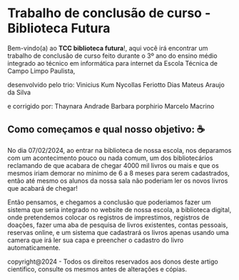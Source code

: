 # Trabalho de conclusão de curso - Biblioteca Futura

Bem-vindo(a) ao **TCC biblioteca futura**!, aqui você irá encontrar um trabalho de conclusão de curso feito durante o 3º ano do ensino médio integrado ao técnico em informática para internet
da Escola Técnica de Campo Limpo Paulista, 

desenvolvido pelo trio:
Vinicius Kum
Nycollas Feriotto Dias
Mateus Araujo da Silva

e corrigido por:
Thaynara Andrade
Barbara porphirio
Marcelo Macrino

## Como começamos e qual nosso objetivo: ☕️

No dia 07/02/2024, ao entrar na biblioteca de nossa escola, nos deparamos com um acontecimento pouco ou nada comum, um dos bibliotecários reclamando
de que acabara de chegar 4000 mil livros ou mais e que os mesmos iriam demorar no minimo de 6 a 8 meses para serem cadastrados, então até mesmo os alunos da nossa
sala não poderiam ler os novos livros que acabará de chegar!

Então pensamos, e chegamos a conclusão que poderiamos fazer um sistema que seria integrado no website de nossa escola, a biblioteca digital, onde 
pretendemos colocar os registros de imprestimos, registros de doações, fazer uma aba de pesquisa de livros existentes, contas pessoais, reservas online,
e um sistema que cadastrará os livros apenas usando uma camera que irá ler sua capa e preencher o cadastro do livro automaticamente.


copyright@2024 - Todos os direitos reservados aos donos deste artigo cientifico, consulte os mesmos antes de alterações e cópias.
